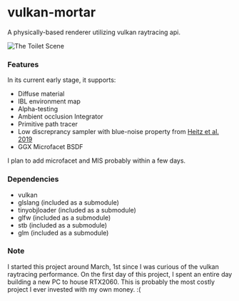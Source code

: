 # vulkan-mortar

A physically-based renderer utilizing vulkan raytracing api.

![The Toilet Scene](https://raw.githubusercontent.com/jamornsriwasansak/vulkan-mortar/master/readme/toilet3.png)

### Features
In its current early stage, it supports:
* Diffuse material
* IBL environment map
* Alpha-testing
* Ambient occlusion Integrator
* Primitive path tracer
* Low discreprancy sampler with blue-noise property from [Heitz et al. 2019](https://eheitzresearch.wordpress.com/762-2/)
* GGX Microfacet BSDF

I plan to add microfacet and MIS probably within a few days.

### Dependencies
* vulkan
* glslang (included as a submodule)
* tinyobjloader (included as a submodule)
* glfw (included as a submodule)
* stb (included as a submodule)
* glm (included as a submodule)

### Note
I started this project around March, 1st since I was curious of the vulkan raytracing performance. On the first day of this project, I spent an entire day building a new PC to house RTX2060. This is probably the most costly project I ever invested with my own money. :(
